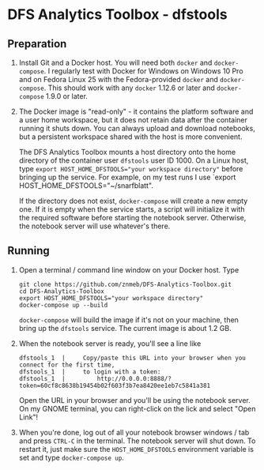 # DFS Analytics Toolbox - dfstools

## Preparation
1. Install Git and a Docker host. You will need both `docker` and `docker-compose`. I regularly test with Docker for Windows on Windows 10 Pro and on Fedora Linux 25 with the Fedora-provided `docker` and `docker-compose`. This should work with any `docker` 1.12.6 or later and `docker-compose` 1.9.0 or later.
2. The Docker image is "read-only" - it contains the platform software and a user home workspace, but it does not retain data after the container running it shuts down. You can always upload and download notebooks, but a persistent workspace shared with the host is more convenient.

    The DFS Analytics Toolbox mounts a host directory onto the home directory of the container user `dfstools` user ID 1000. On a Linux host, type `export HOST_HOME_DFSTOOLS="your workspace directory"` before bringing up the service. For example, on my test runs I use `export HOST_HOME_DFSTOOLS="~/snarfblatt".

    If the directory does not exist, `docker-compose` will create a new empty one. If it is empty when the service starts, a script will initialize it with the required software before starting the notebook server. Otherwise, the notebook server will use whatever's there.

## Running
1. Open a terminal / command line window on your Docker host. Type

    ```
    git clone https://github.com/znmeb/DFS-Analytics-Toolbox.git
    cd DFS-Analytics-Toolbox
    export HOST_HOME_DFSTOOLS="your workspace directory"
    docker-compose up --build
    ```

   `docker-compose` will build the image if it's not on your machine, then bring up the `dfstools` service. The current image is about 1.2 GB.

2. When the notebook server is ready, you'll see a line like

    ```
    dfstools_1  |     Copy/paste this URL into your browser when you connect for the first time,
    dfstools_1  |     to login with a token:
    dfstools_1  |         http://0.0.0.0:8888/?token=60cf8c8638b19454b02f603f3b7ea8420ee1eb7c5841a381
    ```

    Open the URL in your browser and you'll be using the notebook server. On my GNOME terminal, you can right-click on the lick and select "Open Link"!

3. When you're done, log out of all your notebook browser windows / tab and press `CTRL-C` in the terminal. The notebook server will shut down. To restart it, just make sure the `HOST_HOME_DFSTOOLS` environment variable is set and type `docker-compose up`.
